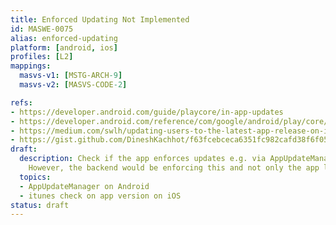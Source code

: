 ```yaml
---
title: Enforced Updating Not Implemented
id: MASWE-0075
alias: enforced-updating
platform: [android, ios]
profiles: [L2]
mappings:
  masvs-v1: [MSTG-ARCH-9]
  masvs-v2: [MASVS-CODE-2]

refs:
- https://developer.android.com/guide/playcore/in-app-updates
- https://developer.android.com/reference/com/google/android/play/core/appupdate/AppUpdateManager
- https://medium.com/swlh/updating-users-to-the-latest-app-release-on-ios-ed96e4c76705
- https://gist.github.com/DineshKachhot/f63fcebceca6351fc982cafd38f6f05c
draft:
  description: Check if the app enforces updates e.g. via AppUpdateManager on Android.
    However, the backend would be enforcing this and not only the app locally.
  topics:
  - AppUpdateManager on Android
  - itunes check on app version on iOS
status: draft
---
```


